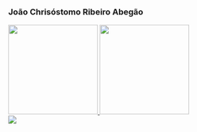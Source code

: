 <h3> João Chrisóstomo Ribeiro Abegão </h3>

<div align="left">
<a href="https://github.com/jchrisostomo">
	<img height="180em" src="https://github-readme-stats.vercel.app/api?username=jchrisostomo&show_icons=true&theme=merko&include_all_commits=true&count_private=true"/>
	<img height="180em" src="https://github-readme-stats.vercel.app/api/top-langs/?username=jchrisostomo&layout=compact&langs_count=7&theme=merko"/>
</a>
</div>

<div> 
	<a href = "mailto:joao.chrisostomo@gmail.com"><img src="https://img.shields.io/badge/-Gmail-%23333?style=for-the-badge&logo=gmail&logoColor=white" target="_blank"></a>
</div>
